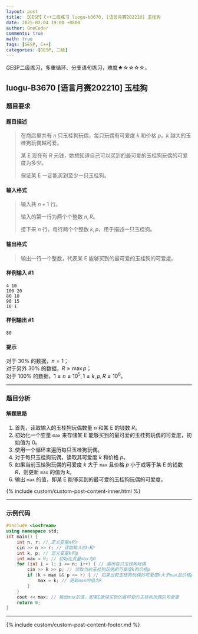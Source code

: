 ```yaml
---
layout: post
title: 【GESP】C++二级练习 luogu-b3670, [语言月赛202210] 玉桂狗
date: 2025-02-04 19:00 +0800
author: OneCoder
comments: true
math: true
tags: [GESP, C++]
categories: [GESP, 二级]
---
```

GESP二级练习，多重循环、分支语句练习，难度★☆☆☆☆。

<!--more-->

## luogu-B3670 [语言月赛202210] 玉桂狗

### 题目要求

#### 题目描述

>在商店里共有 $n$ 只玉桂狗玩偶，每只玩偶有可爱度 $k$ 和价格 $p$。$k$ 越大的玉桂狗玩偶越可爱。
>
>某 E 现在有 $R$ 元钱，她想知道自己可以买到的最可爱的玉桂狗玩偶的可爱度为多少。
>
>保证某 E 一定能买到至少一只玉桂狗。

#### 输入格式

>输入共 $n+1$ 行。
>
>输入的第一行为两个个整数 $n,R$。
>
>接下来 $n$ 行，每行两个个整数 $k,p$，用于描述一只玉桂狗。

#### 输出格式

>输出一行一个整数，代表某 E 能够买到的最可爱的玉桂狗的可爱度。

#### 样例输入 #1

```console
4 10
100 20
80 10
90 15
10 1
```

#### 样例输出 #1

```console
80
```

#### 提示

对于 $30\%$ 的数据，$n=1$；  
对于另外 $30\%$ 的数据，$R \ge \max p$；  
对于 $100\%$ 的数据，$1 \le n \le 10^5, 1 \le k,p,R \le 10^6$。

---

### 题目分析

#### 解题思路

1. 首先，读取输入的玉桂狗玩偶数量 $n$ 和某 E 的钱数 $R$。
2. 初始化一个变量 `max` 来存储某 E 能够买到的最可爱的玉桂狗玩偶的可爱度，初始值为 0。
3. 使用一个循环来遍历每只玉桂狗玩偶。
4. 对于每只玉桂狗玩偶，读取其可爱度 $k$ 和价格 $p$。
5. 如果当前玉桂狗玩偶的可爱度 $k$ 大于 `max` 且价格 $p$ 小于或等于某 E 的钱数 $R$，则更新 `max` 的值为 $k$。
6. 输出 `max` 的值，即某 E 能够买到的最可爱的玉桂狗玩偶的可爱度。

{% include custom/custom-post-content-inner.html %}

---

### 示例代码

```cpp
#include <iostream>
using namespace std;
int main() {
    int n, r; // 定义变量n和r
    cin >> n >> r; // 读取输入的n和r
    int k, p; // 定义变量k和p
    int max = 0; // 初始化变量max为0
    for (int i = 1; i <= n; i++) { // 遍历每只玉桂狗玩偶
        cin >> k >> p; // 读取当前玉桂狗玩偶的可爱度k和价格p
        if (k > max && p <= r) { // 如果当前玉桂狗玩偶的可爱度k大于max且价格p小于或等于某E的钱数r
            max = k; // 更新max的值为k
        }
    }
    cout << max; // 输出max的值，即某E能够买到的最可爱的玉桂狗玩偶的可爱度
    return 0;
}
```

---

{% include custom/custom-post-content-footer.md %}
